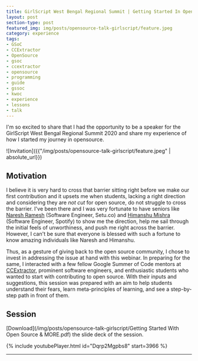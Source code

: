 ```yaml
---
title: GirlScript West Bengal Regional Summit | Getting Started In Open-Source
layout: post
section-type: post
featured_img: img/posts/opensource-talk-girlscript/feature.jpeg
category: experience
tags:
- GSoC
- CCExtractor
- OpenSource
- gsoc
- ccextractor
- opensource
- programming
- guide
- gssoc
- kwoc
- experience
- lessons
- talk
---
```


I'm so excited to share that I had the opportunity to be a speaker for the GirlScript West Bengal Regional Summit 2020 and share my experience of how I started my journey in opensource.

![Invitation]({{"/img/posts/opensource-talk-girlscript/feature.jpeg" | absolute_url}})
## Motivation

I believe it is very hard to cross that barrier sitting right before we make our first contribution and it upsets me when students, lacking a right direction and considering they are *not cut* for open source, do not struggle to cross the barrier. I've been there and I was very fortunate to have seniors like [Naresh Ramesh](https://github.com/ghostwriternr) (Software Engineer, Setu.co) and [Himanshu Mishra](https://github.com/orkohunter) (Software Engineer, Spotify) to show me the direction, help me sail through the initial feels of unworthiness, and push me right across the barrier. However, I can't be sure that everyone is blessed with such a fortune to know amazing individuals like Naresh and Himanshu.

Thus, as a gesture of giving back to the open source community, I chose to invest in addressing the issue at hand with this webinar. In preparing for the same, I interacted with a few fellow Google Summer of Code mentors at [CCExtractor](https://ccextractor.org), prominent software engineers, and enthusiastic students who wanted to start with contributing to open source. With their inputs and suggestions, this session was prepared with an aim to help students understand their fears, learn meta-principles of learning, and see a step-by-step path in front of them. 

## Session
[Download](/img/posts/opensource-talk-girlscript/Getting Started With Open Source & MORE.pdf) the slide deck of the session.

{% include youtubePlayer.html id="Dqrp2Mgpbs8" start=3966 %}

---
